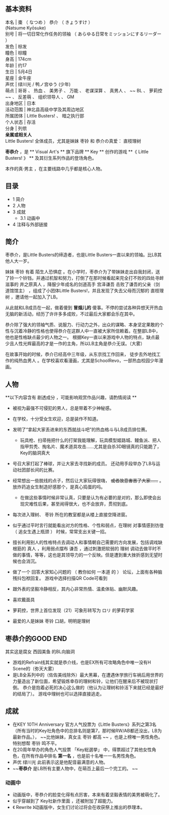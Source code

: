 **基本资料**  
---  
本名  |  棗  （  なつめ  ）  恭介  （  きょうすけ  ）    
(Natsume Kyōsuke)  
别号  |  将一切日常化作任务的领袖  （  あらゆる日常をミッションにするリーダー  ）   
发色  |  棕发   
瞳色  |  棕瞳   
身高  |  174cm   
年龄  |  约17   
生日  |  5月4日   
星座  |  金牛座   
声优  |  绿川光  /  鸭ノ宫ゆう  (少年)   
萌点  |  哥哥  、  热血  、  美男子  、  万能  、  老谋深算  、  真男人  、 ~~ BL  、  萝莉控  ~~ 、  反差萌  、  组织领导人  、  GM   
出身地区  |  日本   
活动范围  |  神北县高级中学及其周边地区   
所属团体  |  Little Busters!  、  暗之执行部   
个人状态  |  存活   
分身  |  列侬   
**亲属或相关人**  
Little Busters!  全体成员，尤其是妹妹  枣铃  和  恭介の真爱：  直枝理树  
  
**枣恭介** ，是 ** Visual Art's  ** 旗下品牌 ** Key  ** 创作的游戏 **《 Little Busters!  》 **
及其衍生系列作品的登场角色。

本作的真·男主  ，在主要线路中几乎都是核心人物。

##  目录

  * 1  简介 
  * 2  人物 
  * 3  成就 
    * 3.1  动画中 
  * 4  注释与外部链接 

##  简介

枣恭介，是Little Busters的缔造者，也是Little Busters一直以来的领袖。比LB其他人大一岁。

妹妹  枣铃  有着  陌生人恐惧症
。在小学时，枣恭介为了带妹妹走出自我封闭，送了铃一个铃铛，并通过机智和努力，打倒了在那时候看起来完全打不败的四处寻衅滋事的  井之原真人
，降服少年成名的剑道高手  宫泽谦吾  击败了谦吾的父亲（剑道馆馆主）  ，组成了小团体Little Busters!，并且发现了失去父母而沉郁的
直枝理树  ，邀请他一起加入了LB。

从此就和LB成员在一起，做着傻到 **冒烟儿的** 傻事。不停的尝试各种异想天开热血无脑的新活动，经历了许许多多成败，不过最后大家都会乐在其中。

恭介除了强大的领袖气质、说服力、行动力之外，出众的谋略、本身坚定果敢的个性与沉着冷静的性格也使得恭介在这群人中一直被大家所信赖着。在整部LB中，他也是性格缺点最少的人物之一。
根据Key一直以来游戏中人物的特点，缺点最少且人性光辉最高的才是一作的主角，所以LB主角是恭介无误。（大雾）

在故事开始的时候，恭介已经高中三年级，从东京找工作回来，  徒步去外地找工作的纯热血男人
。在学校喜欢看漫画，尤其是SchoolRevo，一部热血校园少年漫画。

##  人物

**以下内容含有 剧透成分  ，可能影响观赏作品兴趣，请酌情阅读 **

  * 被视为最强不可侵犯的男人，总是带着不少神秘感。 
  * 在学校，十分受女生欢迎，总是装作不知道。 
  * 发明了“拿起大家丢进来的东西就战斗吧”的热血格斗与LB成员排位赛。 
    * 玩具枪、扫帚拖把什么的打架我能理解，玩具模型姬路城、鳗鱼派、把人指甲剪秃、掏名片、魔术道具攻击……尤其是自杀3D眼镜真的只能跪了，Key的脑洞真大 
  * 号召大家打起了棒球，并让大家去寻找新的成员。  还动用手段举办了LB与运动社团部长间的比赛。 
  * 经常想出一些脱线的点子，然后让大家玩得很嗨， ~~或者故意害苦了大家……~~ 。  放炸药追女生制造好感那个，是真心捣蛋的吗。 
    * 在做这些事情时候非常认真，只要是认为有必要的是对的，那么即使会出现灾难性后果，甚至闹得很大，也不会放弃，贯彻到底。 
  * 每次进入理树、  枣铃  所在的教室都是从楼上直接空降进窗。 
  * 似乎通过平时言行就能看出对方的性格、个性和弱点，在理树  对事情感到彷徨  （  追女生遇上瓶颈  ）  时候，常常支出关键一招。 
  * 擅长利用别人的性格特点去调动人和事情朝自己需要的方向发展，包括调戏缺根筋的  真人  ，利用弱点摆布  谦吾  ，通过刺激把软弱的  理树  调动去做平时不做的事情，等等，这也是其领导力的一个反映。但是遭到重大挫折感到无望时候也会消沉。 
  * 做了一个  回答大家知心问题的  （  教你如何  一本道  的  ）  论坛，上面有各种脑残抖包袱回复。  游戏中选择扫描QR Code可看到 
  * 跟外表的坚毅冷静相反，其内心非常热情、温柔体贴、幽默风趣。 
  * 喜欢戴面具 
  * 萝莉控，世界上首位发现（21）可象形转写为  ロリ  的萝莉学家 

  * 最爱的人是妹妹  枣铃  口胡，明明是理树 

枣恭介的GOOD END  
---  
其实这是腐女  西园美鱼  的BL向脑洞  
  
  * 游戏的Refrain线其实就是恭介线，也是EX所有可攻略角色中唯一没有H Scene的（弥天大雾） 
  * 是LB全系列中的（佐佐美线除外）最大黑幕，在遭遇休学旅行车祸后用世界的力量造出了新位面，希望锻炼幸存的理树和铃，让他们在醒来后不被现状打倒。  恭介是抱着必死的决心这么做的（他认为让理树和铃活下来就已经是最好的结局了）。  游戏中理树也可以选择直接逃走。 

##  成就

  * 在KEY 10TH Anniversary 官方人气投票为《Little Busters》系列之第3名（所有当时的Key社角色中的总排名则是第7，那时候RW/AB都还没出，LB为最新作品。）， ~~比他妹妹，真女主 枣铃  都高 ~~ ，也是上榜唯一男性角色。  特别想帮  枣铃  鸣不平。 
  * 在20周年举办的角色人气投票  「Key総選挙」  中，得票超过了其他女性角色，在所有作品中排名 **第一名** ，也是前十名唯一一名男性角色。 
  * 声优  绿川光  此前表示这是他配音最满意的人物。 
  * ~~**枣恭介** 是LB所有主要人物中，在萌百上最后一个完工的。 ~~

###  动画中

  * 动画版中，枣恭介的脸变化得有点厉害，本来有着坚毅表情的美男被萌化了。 
  * 似乎穿越到了  Key社新作里面  ，还被附加了超能力。 
  * 《  Rewrite  》动画版中，女生们讨论过将会在收获祭上推出的恭理本。 

  